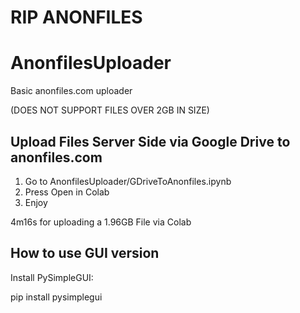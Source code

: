 # RIP ANONFILES




# AnonfilesUploader
Basic anonfiles.com uploader

(DOES NOT SUPPORT FILES OVER 2GB IN SIZE)

## Upload Files Server Side via Google Drive to anonfiles.com

1. Go to AnonfilesUploader/GDriveToAnonfiles.ipynb
2. Press Open in Colab
3. Enjoy

4m16s for uploading a 1.96GB File via Colab

## How to use GUI version

Install PySimpleGUI:

pip install pysimplegui
